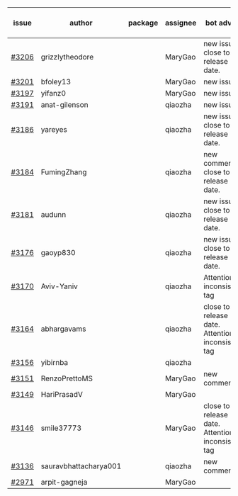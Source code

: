 | issue | author | package | assignee | bot advice | created date of issue | target release date | date from target |
| ------ | ------ | ------ | ------ | ------ | ------ | ------ | :-----: |
| [#3206](https://github.com/Azure/sdk-release-request/issues/3206) | grizzlytheodore |  | MaryGao | new issue. close to release date.  | 09-20 | 09-22 | 0 |
| [#3201](https://github.com/Azure/sdk-release-request/issues/3201) | bfoley13 |  | MaryGao | new issue. | 09-19 | 10-03 |  |
| [#3197](https://github.com/Azure/sdk-release-request/issues/3197) | yifanz0 |  | MaryGao | new issue. | 09-19 | 10-12 |  |
| [#3191](https://github.com/Azure/sdk-release-request/issues/3191) | anat-gilenson |  | qiaozha | new issue. | 09-18 | 10-03 |  |
| [#3186](https://github.com/Azure/sdk-release-request/issues/3186) | yareyes |  | qiaozha | new issue. close to release date.  | 09-16 | 09-23 | 1 |
| [#3184](https://github.com/Azure/sdk-release-request/issues/3184) | FumingZhang |  | qiaozha | new comment. close to release date.  | 09-16 | 09-21 | 0 |
| [#3181](https://github.com/Azure/sdk-release-request/issues/3181) | audunn |  | qiaozha | new issue. close to release date.  | 09-15 | 09-22 | 0 |
| [#3176](https://github.com/Azure/sdk-release-request/issues/3176) | gaoyp830 |  | qiaozha | new issue. close to release date.  | 09-15 | 09-21 | 0 |
| [#3170](https://github.com/Azure/sdk-release-request/issues/3170) | Aviv-Yaniv |  | qiaozha | Attention to inconsistent tag | 09-14 | fail to get. |  |
| [#3164](https://github.com/Azure/sdk-release-request/issues/3164) | abhargavams |  | qiaozha | close to release date.  Attention to inconsistent tag | 09-14 | 09-20 | -1 |
| [#3156](https://github.com/Azure/sdk-release-request/issues/3156) | yibirnba |  | qiaozha |  | 09-11 | 09-26 |  |
| [#3151](https://github.com/Azure/sdk-release-request/issues/3151) | RenzoPrettoMS |  | MaryGao | new comment. | 09-08 | fail to get. |  |
| [#3149](https://github.com/Azure/sdk-release-request/issues/3149) | HariPrasadV |  | MaryGao |  | 09-07 | 10-11 |  |
| [#3146](https://github.com/Azure/sdk-release-request/issues/3146) | smile37773 |  | MaryGao | close to release date.  Attention to inconsistent tag | 09-07 | 09-19 | -2 |
| [#3136](https://github.com/Azure/sdk-release-request/issues/3136) | sauravbhattacharya001 |  | qiaozha | new comment. | 09-02 | 10-17 |  |
| [#2971](https://github.com/Azure/sdk-release-request/issues/2971) | arpit-gagneja |  | MaryGao |  | 07-04 | 09-30 |  |
